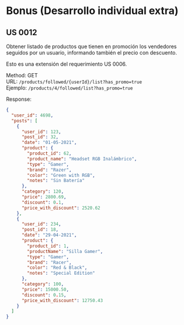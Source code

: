 

# Bonus (Desarrollo individual extra)

## US 0012

Obtener listado de productos que tienen en promoción los vendedores
seguidos por un usuario, informando también el precio con descuento.

Esto es una extensión del requerimiento US 0006.

Method: GET  
URL: `/products/followed/{userId}/list?has_promo=true`  
Ejemplo: `/products/4/followed/list?has_promo=true`  

Response:
```json
{
  "user_id": 4698,
  "posts": [
    {
      "user_id": 123,
      "post_id": 32,
      "date": "01-05-2021",
      "product": {
        "product_id": 62,
        "product_name": "Headset RGB Inalámbrico",
        "type": "Gamer",
        "brand": "Razer",
        "color": "Green with RGB",
        "notes": "Sin Batería"
      },
      "category": 120,
      "price": 2800.69,
      "discount": 0.1,
      "price_with_discount": 2520.62
    },
    {
      "user_id": 234,
      "post_id": 18,
      "date": "29-04-2021",
      "product": {
        "product_id": 1,
        "productName": "Silla Gamer",
        "type": "Gamer",
        "brand": "Racer",
        "color": "Red & Black",
        "notes": "Special Edition"
      },
      "category": 100,
      "price": 15000.50,
      "discount": 0.15,
      "price_with_discount": 12750.43
    }
  ]
}
```
